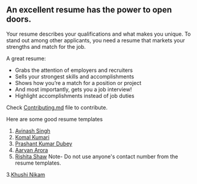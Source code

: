 ## An excellent resume has the power to open doors.

Your resume describes your qualifications and what makes you unique. To stand out among other applicants, you need a resume that markets your strengths and match for the job.

A great resume:

- Grabs the attention of employers and recruiters
- Sells your strongest skills and accomplishments
- Shows how you’re a match for a position or project
- And most importantly, gets you a job interview!
- Highlight accomplishments instead of job duties

Check [Contributing.md](https://github.com/avinash201199/Resume-Templates/blob/main/CONTRIBUTING.md) file to contribute.

Here are some good resume templates <br>

1. [Avinash Singh](https://drive.google.com/file/d/1i6VqeJlpyN4nDZCsO4gNhm1M6DUMcRjL/view?usp=sharing)
2. [Komal Kumari](https://drive.google.com/file/d/1Krzx0oEX9EOQ65l8UuCYvsD3Bub91ZUn/view?usp=sharing)
3. [Prashant Kumar Dubey](https://drive.google.com/drive/folders/1rF40RIudlg37fhuoAE4drXNu_bhaLnIg)
4. [Aaryan Arora](https://drive.google.com/file/d/1Dy98c85d2DGly4bQb3RcsvhGRCMXC2SD/view?usp=sharing)
5. [Rishita Shaw](https://docs.google.com/document/d/1k23U_BY4zTXrarkD8OAbA04BoqQMDMfWSdhO6yk-qpg/edit?usp=sharing)
Note- Do not use anyone's contact number from the resume templates.

3.[Khushi Nikam](https://drive.google.com/file/d/1-10TmFaJfvMMAkX6U4AwbWcX4mI8dvX1/view?usp=drivesdk)
